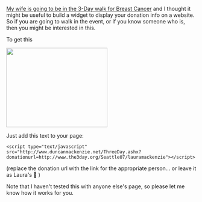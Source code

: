[My wife is going to be in the 3-Day walk for Breast Cancer](http://www.duncanmackenzie.net/blog/laura-is-going-to-do-the-breast-cancer-3-day-walk/) and I thought it might be useful to build a widget to display your donation info on a website. So if you are going to walk in the event, or if you know someone who is, then you might be interested in this.



To get this

<img height="211" src="http://www.duncanmackenzie.net/images/677c05e4-51cc-466b-b0d3-146a2b876c3f.jpg" width="268" />

Just add this text to your page:

`<script type="text/javascript" src="http://www.duncanmackenzie.net/ThreeDay.ashx?donationurl=http://www.the3day.org/Seattle07/lauramackenzie"></script>`

(replace the donation url with the link for the appropriate person... or leave it as Laura's 🙂 )



Note that I haven't tested this with anyone else's page, so please let me know how it works for you.